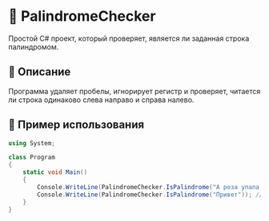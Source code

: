# 🔢 PalindromeChecker

Простой C# проект, который проверяет, является ли заданная строка палиндромом.

## 📄 Описание

Программа удаляет пробелы, игнорирует регистр и проверяет, читается ли строка одинаково слева направо и справа налево.

## 🚀 Пример использования

```csharp
using System;

class Program
{
    static void Main()
    {
        Console.WriteLine(PalindromeChecker.IsPalindrome("А роза упала на лапу Азора")); // true
        Console.WriteLine(PalindromeChecker.IsPalindrome("Привет")); // false
    }
}
